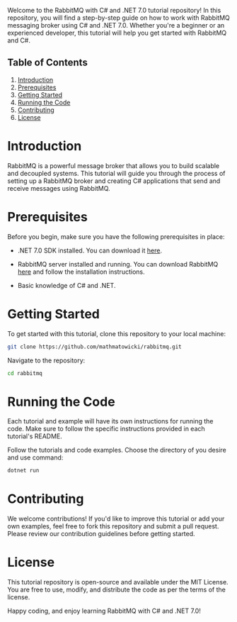 Welcome to the RabbitMQ with C# and .NET 7.0 tutorial repository! In this repository, you will find a step-by-step guide on how to work with RabbitMQ messaging broker using C# and .NET 7.0. Whether you're a beginner or an experienced developer, this tutorial will help you get started with RabbitMQ and C#.

## Table of Contents

1. [Introduction](#introduction)
2. [Prerequisites](#prerequisites)
3. [Getting Started](#getting-started)
4. [Running the Code](#running-the-code)
5. [Contributing](#contributing)
6. [License](#license)

# Introduction

RabbitMQ is a powerful message broker that allows you to build scalable and decoupled systems. This tutorial will guide you through the process of setting up a RabbitMQ broker and creating C# applications that send and receive messages using RabbitMQ.

# Prerequisites

Before you begin, make sure you have the following prerequisites in place:

- .NET 7.0 SDK installed. You can download it [here](https://dotnet.microsoft.com/download/dotnet/7.0).

- RabbitMQ server installed and running. You can download RabbitMQ [here](https://www.rabbitmq.com/download.html) and follow the installation instructions.

- Basic knowledge of C# and .NET.

# Getting Started

To get started with this tutorial, clone this repository to your local machine:

```bash
git clone https://github.com/mathmatowicki/rabbitmq.git
```

Navigate to the repository:

```bash
cd rabbitmq
```

# Running the Code

Each tutorial and example will have its own instructions for running the code. Make sure to follow the specific instructions provided in each tutorial's README.

Follow the tutorials and code examples. Choose the directory of you desire and use command:

```bash
dotnet run
```

# Contributing

We welcome contributions! If you'd like to improve this tutorial or add your own examples, feel free to fork this repository and submit a pull request. Please review our contribution guidelines before getting started.

# License

This tutorial repository is open-source and available under the MIT License. You are free to use, modify, and distribute the code as per the terms of the license.

Happy coding, and enjoy learning RabbitMQ with C# and .NET 7.0!
